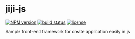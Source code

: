 # jiji-js
[![NPM version][npm-image]][npm-url]
[![build status][travis-image]][travis-url]
[![license][license-image]][license-url]

Sample front-end framework for create application easily in js

[npm-image]: https://img.shields.io/npm/v/jiji-js.svg?style=flat-square
[npm-url]: https://npmjs.org/package/jiji-js
[travis-image]: https://travis-ci.com/jguyet/jiji-js.svg?branch=master
[travis-url]: https://travis-ci.com/github/jguyet/jiji-js
[license-image]: https://img.shields.io/npm/l/express.svg
[license-url]: https://tldrlegal.com/license/mit-license